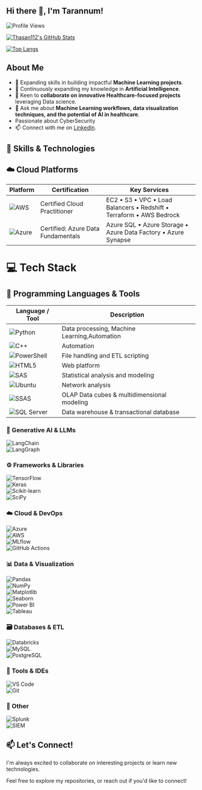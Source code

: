 

## Hi there 👋, I'm Tarannum!

![Profile Views](https://komarev.com/ghpvc/?username=Thasan112&color=blue&style=flat)

[![Thasan112's GitHub Stats](https://github-readme-stats.vercel.app/api?username=Thasan112&show_icons=true&theme=radical)](https://github.com/Thasan112)

[![Top Langs](https://github-readme-stats.vercel.app/api/top-langs/?username=Thasan112&layout=compact&theme=radical)](https://github.com/Thasan112)



## About Me

- 🔭 Expanding skills in building impactful **Machine Learning projects**.
- 🌱 Continuously expanding my knowledge in **Artificial Intelligence**.
- 👯 Keen to **collaborate on innovative Healthcare-focused projects** leveraging Data science.
- 💬 Ask me about **Machine Learning workflows, data visualization techniques, and the potential of AI in healthcare**.
-  Passionate about CyberSecurity 
- 📫 Connect with me on [LinkedIn](https://www.linkedin.com/in/tarannum-h/).


## 🚀 Skills & Technologies



## ☁️ Cloud Platforms

| Platform | Certification | Key Services |
|----------|---------------|---------------|
| ![AWS](https://img.shields.io/badge/AWS-232F3E?style=for-the-badge&logo=amazonaws&logoColor=white) | Certified Cloud Practitioner | EC2 • S3 • VPC • Load Balancers • Redshift • Terraform  • AWS Bedrock  |
| ![Azure](https://img.shields.io/badge/Azure-0078D4?style=for-the-badge&logo=microsoftazure&logoColor=white) | Certified: Azure Data Fundamentals | Azure SQL • Azure Storage • Azure Data Factory • Azure Synapse |


# 💻 Tech Stack  


## 🧠 Programming Languages & Tools

| Language / Tool | Description |
|------------------|-------------|
| ![Python](https://img.shields.io/badge/Python-3776AB?style=for-the-badge&logo=python&logoColor=white) | Data processing, Machine Learning,Automation |
| ![C++](https://img.shields.io/badge/C++-00599C?style=for-the-badge&logo=c%2B%2B&logoColor=white) | Automation |
| ![PowerShell](https://img.shields.io/badge/PowerShell-5391FE?style=for-the-badge&logo=powershell&logoColor=white) | File handling and ETL scripting |
| ![HTML5](https://img.shields.io/badge/HTML5-E34F26?style=for-the-badge&logo=html5&logoColor=white) | Web platform  |
| ![SAS](https://img.shields.io/badge/SAS-1A6EBB?style=for-the-badge&logo=sas&logoColor=white) | Statistical analysis and modeling |
| ![Ubuntu](https://img.shields.io/badge/Ubuntu-E95420?style=for-the-badge&logo=ubuntu&logoColor=white) | Network analysis |
| ![SSAS](https://img.shields.io/badge/SSAS-CC2927?style=for-the-badge&logo=microsoftsqlserver&logoColor=white) | OLAP Data cubes & multidimensional modeling |
| ![SQL Server](https://img.shields.io/badge/SQL%20Server-CC2927?style=for-the-badge&logo=microsoftsqlserver&logoColor=white) | Data warehouse & transactional database |




### 🧠 Generative AI & LLMs  
![LangChain](https://img.shields.io/badge/LangChain-1C3C3C?style=for-the-badge&logo=chainlink&logoColor=white)  
![LangGraph](https://img.shields.io/badge/LangGraph-3C4D63?style=for-the-badge&logo=graphql&logoColor=white)  


### ⚙️ Frameworks & Libraries  
![TensorFlow](https://img.shields.io/badge/TensorFlow-FF6F00?style=for-the-badge&logo=tensorflow&logoColor=white)  
![Keras](https://img.shields.io/badge/Keras-D00000?style=for-the-badge&logo=keras&logoColor=white)  
![Scikit-learn](https://img.shields.io/badge/Scikit--Learn-F7931E?style=for-the-badge&logo=scikitlearn&logoColor=white)  
![SciPy](https://img.shields.io/badge/SciPy-8CAAE6?style=for-the-badge&logo=scipy&logoColor=white)  


### ☁️ Cloud & DevOps  
![Azure](https://img.shields.io/badge/Azure-0078D4?style=for-the-badge&logo=microsoftazure&logoColor=white)  
![AWS](https://img.shields.io/badge/AWS-232F3E?style=for-the-badge&logo=amazon-aws&logoColor=white)  
![MLflow](https://img.shields.io/badge/MLflow-0194E2?style=for-the-badge&logo=mlflow&logoColor=white)  
![GitHub Actions](https://img.shields.io/badge/GitHub%20Actions-2088FF?style=for-the-badge&logo=githubactions&logoColor=white)  


### 📊 Data & Visualization  
![Pandas](https://img.shields.io/badge/Pandas-150458?style=for-the-badge&logo=pandas&logoColor=white)  
![NumPy](https://img.shields.io/badge/NumPy-013243?style=for-the-badge&logo=numpy&logoColor=white)  
![Matplotlib](https://img.shields.io/badge/Matplotlib-0C4B33?style=for-the-badge&logo=plotly&logoColor=white)  
![Seaborn](https://img.shields.io/badge/Seaborn-4C9ABF?style=for-the-badge&logoColor=white)  
![Power BI](https://img.shields.io/badge/Power%20BI-F2C811?style=for-the-badge&logo=powerbi&logoColor=black)  
![Tableau](https://img.shields.io/badge/Tableau-E97627?style=for-the-badge&logo=tableau&logoColor=white)  


### 🗃️ Databases & ETL  
![Databricks](https://img.shields.io/badge/Databricks-FF3621?style=for-the-badge&logo=databricks&logoColor=white)  
![MySQL](https://img.shields.io/badge/MySQL-4479A1?style=for-the-badge&logo=mysql&logoColor=white)  
![PostgreSQL](https://img.shields.io/badge/PostgreSQL-4169E1?style=for-the-badge&logo=postgresql&logoColor=white)  


### 🧰 Tools & IDEs  
![VS Code](https://img.shields.io/badge/VS%20Code-007ACC?style=for-the-badge&logo=visualstudiocode&logoColor=white)  
![Git](https://img.shields.io/badge/Git-F05032?style=for-the-badge&logo=git&logoColor=white)  


### 🧪 Other  
![Splunk](https://img.shields.io/badge/Splunk-000000?style=for-the-badge&logo=splunk&logoColor=white)  
![SIEM](https://img.shields.io/badge/SIEM-5A5A5A?style=for-the-badge&logo=security&logoColor=white)  


## 📫 Let's Connect!

I'm always excited to collaborate on interesting projects or learn new technologies.

Feel free to explore my repositories, or reach out if you'd like to connect!
